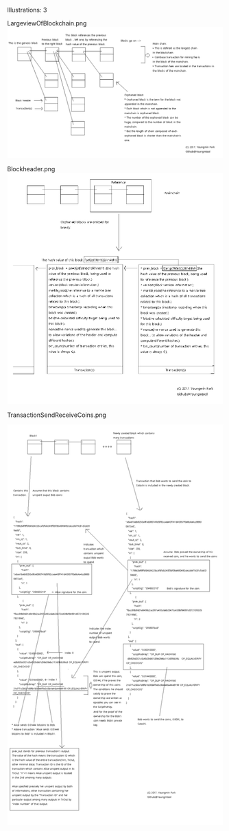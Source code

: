 Illustrations: 3



LargeviewOfBlockchain.png![](/assets/LargeviewOfBlockchain.png)

Blockheader.png![](/assets/Blockheader.png)

TransactionSendReceiveCoins.png

![](/assets/TransactionSendReceiveCoins.png)

